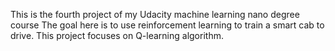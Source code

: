 This is the fourth project of my Udacity machine learning nano degree course
The goal here is to use reinforcement learning to train a smart cab to drive. This project focuses on Q-learning algorithm. 
